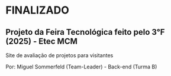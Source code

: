 # FINALIZADO
## Projeto da Feira Tecnológica feito pelo 3°F (2025) - Etec MCM
Site de avaliação de projetos para visitantes

Por: Miguel Sommerfeld (Team-Leader) - Back-end (Turma B)
